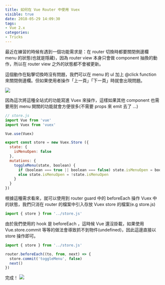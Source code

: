 ```yaml
---
title: 如何在 Vue Router 中使用 Vuex
visible: true
date: 2018-05-29 14:09:30
tags:
- Vue 2.x
categories:
- Tricks
---
```


最近在練習的時候有遇到一個功能需求是：在 router 切換時都要關閉側邊欄 menu 的狀態(也就是隱藏)，因為 router view 本身只會做 component 抽換的動作，所以在 router view 之外的狀態都不會被更新。

<!--more-->

這個動作在點擊切換時沒有問題，我們可以在 menu 的 ul 加上 @click function 來關閉側邊欄。但如果使用者操作「上一頁」「下一頁」時就會出現問題。

![](https://i.imgur.com/7clnDHB.gif)

因為這次將這種全站式的功能寫進 Vuex 來操作，這樣如果其他 component 也需要用到 menu 開關的功能就會方便很多(不需要 props 來 emit 去了 ...)

```javascript
// store.js
import Vue from 'vue'
import Vuex from 'vuex'

Vue.use(Vuex)

export const store = new Vuex.Store ({
  state: {
    isMenuOpen: false
  },
  mutations: {
    toggleMenu(state, boolean) {
      if (boolean === true || boolean === false) state.isMenuOpen = boolean
      else state.isMenuOpen = !state.isMenuOpen
    }
  }
})

```

根據這種需求看來，就可以使用到 router guard 中的 beforeEach 操作 Vuex 中的狀態，我們只消在 router 的檔案中引入存放 Vuex store 的檔案(e.g store.js)
```javascript
import { store } from '../store.js'
```

由於我們使用的 hook 是 beforeEach ，這時候 Vue 還沒掛載，如果使用 Vue.store.commit 等等的做法會導致抓不到物件(undefined)，因此這邊直接以 store 操作即可。
```javascript
import { store } from '../store.js'

router.beforeEach((to, from, next) => {
  store.commit('toggleMenu', false)
  next()
})
```

完成！
![](https://i.imgur.com/TReVGiL.gif)